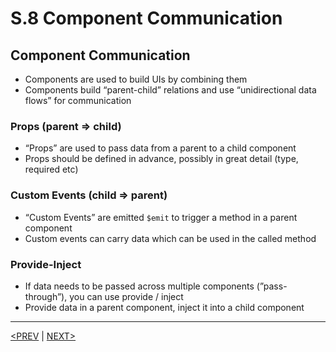# S.8 Component Communication

## Component Communication

-   Components are used to build UIs by combining them
-   Components build “parent-child” relations and use “unidirectional data flows” for communication

### Props (parent ⇒ child)

-   “Props” are used to pass data from a parent to a child component
-   Props should be defined in advance, possibly in great detail (type, required etc)

### Custom Events (child ⇒ parent)

-   “Custom Events” are emitted `$emit` to trigger a method in a parent component
-   Custom events can carry data which can be used in the called method

### Provide-Inject

-   If data needs to be passed across multiple components (”pass-through”), you can use provide / inject
-   Provide data in a parent component, inject it into a child component

---

[<PREV](./230529.md) | [NEXT>](./230530.md)

